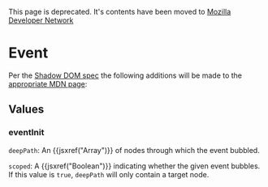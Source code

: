 This page is deprecated. It's contents have been moved to [Mozilla Developer Network](https://developer.mozilla.org/en-US/)

# Event

Per the [Shadow DOM spec](w3c.github.io/webcomponents/spec/shadow) the following additions will be made to the [appropriate MDN page](https://developer.mozilla.org/en-US/docs/Web/API/Event/Event):

## Values

### eventInit

`deepPath`: An {{jsxref("Array")}} of nodes through which the event bubbled.

`scoped`: A {{jsxref("Boolean")}} indicating whether the given event bubbles. If this value is `true`, `deepPath` will only contain a target node.

